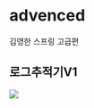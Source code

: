 # advenced
김영한 스프링 고급편

<h2>로그추적기V1</h2>
<img src ="https://github.com/devcys22/advenced/assets/78769412/d889616f-4d17-4f72-ac7a-d13c5e814608">

